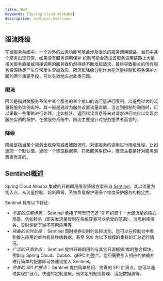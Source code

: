 ```yaml
---
title: 概述
keywords: [Spring Cloud Alibaba]
description: sentinel,overivew.
---
```


## 限流降级
在微服务系统中，一个对外的业务功能可能会涉及很长的服务调用链路。当其中某个服务出现异常，如果没有服务调用保护
机制可能会造成该服务调用链路上大量相关服务直接或间接调用的服务器仍然持续不断发起请求，最终导致相关的所有服务资源耗尽产生异常发生雪崩效应。限流和降级分别作为在流量控制和服务保护方面的两个重要手段，可以有效地应对此类问题。

### 限流
限流是指对微服务系统中某个服务的某个接口的访问量进行限制，以避免过大的流量将服务实例击垮。其一般是通过为服务设置流量阈值，当达到限制的阈值时，可以采取一些策略进行处理，比如排队、返回错误信息等来对请求进行响应以实现对服务实例的保护。在微服务系统中，限流主要是针对服务提供者而言的。


### 降级
降级是指当某个服务出现异常或者被限流时，对该服务的调用进行降级处理，比如返回一个默认值，返回一个兜底数据等。在微服务系统中，限流主要是针对服务消费者而言的。


## Sentinel概述
Spring Cloud Alibaba 集成的开箱即用限流降级方案来自 [Sentinel](https://github.com/alibaba/Sentinel)，其以流量为切入点，从流量控制、熔断降级、系统负载保护等多个维度保护服务的稳定性。

Sentinel 具有以下特征:

* *丰富的应用场景*： Sentinel 承接了阿里巴巴近 10 年的双十一大促流量的核心场景，例如秒杀（即突发流量控制在系统容量可以承受的范围）、消息削峰填谷、实时熔断下游不可用应用等。
* *完备的实时监控*： Sentinel 同时提供实时的监控功能。您可以在控制台中看到接入应用的单台机器秒级数据，甚至 500 台以下规模的集群的汇总运行情况。
* *广泛的开源生态*： Sentinel 提供开箱即用的与其它开源框架/库的整合模块，例如与 Spring Cloud、Dubbo、gRPC 的整合。您只需要引入相应的依赖并进行简单的配置即可快速地接入 Sentinel。
* *完善的 SPI 扩展点*： Sentinel 提供简单易用、完善的 SPI 扩展点。您可以通过实现扩展点，快速的定制逻辑。例如定制规则管理、适配数据源等。